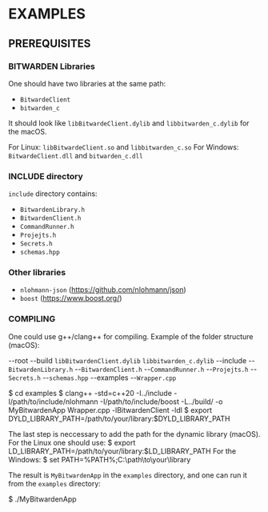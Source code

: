 # EXAMPLES


## PREREQUISITES

### BITWARDEN Libraries
One should have two libraries at the same path:
- `BitwardeClient`
- `bitwarden_c`

It should look like `libBitwardeClient.dylib` and `libbitwarden_c.dylib` for the macOS.

For Linux: `libBitwardeClient.so` and `libbitwarden_c.so`
For Windows: `BitwardeClient.dll` and `bitwarden_c.dll`

### INCLUDE directory

`include` directory contains:
- `BitwardenLibrary.h`
- `BitwardenClient.h`
- `CommandRunner.h`
- `Projejts.h`
- `Secrets.h`
- `schemas.hpp`

### Other libraries
- `nlohmann-json` (https://github.com/nlohmann/json) 
- `boost` (https://www.boost.org/)


### COMPILING

One could use g++/clang++ for compiling.
Example of the folder structure (macOS):

--root
    --build
        `libBitwardenClient.dylib`
        `libbitwarden_c.dylib`
    --include
        --`BitwardenLibrary.h`
        --`BitwardenClient.h`
        --`CommandRunner.h`
        --`Projejts.h`
        --`Secrets.h`
        --`schemas.hpp`
    --examples
        --`Wrapper.cpp`


$ cd examples
$ clang++ -std=c++20 -I../include -I/path/to/include/nlohmann  -I/path/to/include/boost -L../build/ -o MyBitwardenApp Wrapper.cpp -lBitwardenClient -ldl
$ export DYLD_LIBRARY_PATH=/path/to/your/library:$DYLD_LIBRARY_PATH


The last step is neccessary to add the path for the dynamic library (macOS).
For the Linux one should use:
$ export LD_LIBRARY_PATH=/path/to/your/library:$LD_LIBRARY_PATH
For the Windows:
$ set PATH=%PATH%;C:\path\to\your\library

The result is `MyBitwardenApp` in the `examples` directory, and one can run it from the `examples` directory:

$ ./MyBitwardenApp
